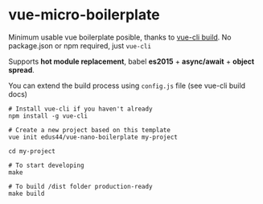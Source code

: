 vue-micro-boilerplate
=========

Minimum usable vue boilerplate posible, thanks to [vue-cli build](https://github.com/vuejs/vue-cli/blob/master/docs/build.md). No package.json or npm required, just `vue-cli`

Supports __hot module replacement__, babel __es2015__ + __async/await__ + __object spread__.

You can extend the build process using `config.js` file (see vue-cli build docs)

```
# Install vue-cli if you haven't already
npm install -g vue-cli     

# Create a new project based on this template
vue init edus44/vue-nano-boilerplate my-project 

cd my-project 

# To start developing
make 

# To build /dist folder production-ready
make build 
```